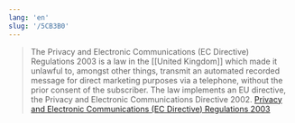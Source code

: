 ```yaml
---
lang: 'en'
slug: '/5CB3B0'
---
```


> The Privacy and Electronic Communications (EC Directive) Regulations 2003 is a law in the [[United Kingdom]] which made it unlawful to, amongst other things, transmit an automated recorded message for direct marketing purposes via a telephone, without the prior consent of the subscriber. The law implements an EU directive, the Privacy and Electronic Communications Directive 2002. [Privacy and Electronic Communications (EC Directive) Regulations 2003](<https://en.wikipedia.org/wiki/Privacy_and_Electronic_Communications_(EC_Directive)_Regulations_2003>)
